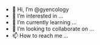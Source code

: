 - 👋 Hi, I’m @gyencology
- 👀 I’m interested in ...
- 🌱 I’m currently learning ...
- 💞️ I’m looking to collaborate on ...
- 📫 How to reach me ...

<!---
gyencology/gyencology is a ✨ special ✨ repository because its `README.md` (this file) appears on your GitHub profile.
You can click the Preview link to take a look at your changes.
--->
